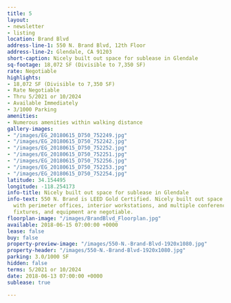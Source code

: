 ```yaml
---
title: 5
layout:
- newsletter
- listing
location: Brand Blvd
address-line-1: 550 N. Brand Blvd, 12th Floor
address-line-2: Glendale, CA 91203
short-caption: Nicely built out space for sublease in Glendale
sq-footage: 18,072 SF (Divisible to 7,350 SF)
rate: Negotiable
highlights:
- 18,072 SF (Divisible to 7,350 SF)
- Rate Negotiable
- Thru 5/2021 or 10/2024
- Available Immediately
- 3/1000 Parking
amenities:
- Numerous amenities within walking distance
gallery-images:
- "/images/EG_20180615_D750_752249.jpg"
- "/images/EG_20180615_D750_752242.jpg"
- "/images/EG_20180615_D750_752252.jpg"
- "/images/EG_20180615_D750_752251.jpg"
- "/images/EG_20180615_D750_752256.jpg"
- "/images/EG_20180615_D750_752253.jpg"
- "/images/EG_20180615_D750_752254.jpg"
latitude: 34.154495
longitude: -118.254173
info-title: Nicely built out space for sublease in Glendale
info-text: 550 N. Brand is LEED Gold Certified. Nicely built out space for sublease,
  with perimeter offices, interior workstations, and multiple conference rooms. Furniture,
  fixtures, and equipment are negotiable.
floorplan-image: "/images/BrandBlvd_Floorplan.jpg"
available: 2018-06-15 07:00:00 +0000
lease: false
buy: false
property-preview-image: "/images/550-N.-Brand-Blvd-1920x1080.jpg"
property-header: "/images/550-N.-Brand-Blvd-1920x1080.jpg"
parking: 3.0/1000 SF
hidden: false
terms: 5/2021 or 10/2024
date: 2018-06-13 07:00:00 +0000
sublease: true

---
```

